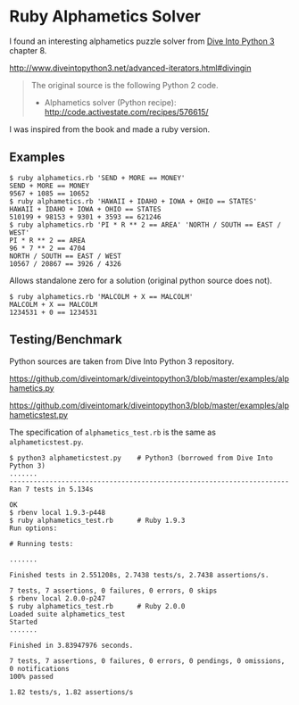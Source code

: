 # Ruby Alphametics Solver

I found an interesting alphametics puzzle solver from [Dive Into Python 3](http://www.diveintopython3.net/) chapter 8.

<http://www.diveintopython3.net/advanced-iterators.html#divingin>

> The original source is the following Python 2 code.
> 
> * Alphametics solver (Python recipe): <http://code.activestate.com/recipes/576615/>

I was inspired from the book and made a ruby version.

## Examples

```
$ ruby alphametics.rb 'SEND + MORE == MONEY'
SEND + MORE == MONEY
9567 + 1085 == 10652
$ ruby alphametics.rb 'HAWAII + IDAHO + IOWA + OHIO == STATES'
HAWAII + IDAHO + IOWA + OHIO == STATES
510199 + 98153 + 9301 + 3593 == 621246
$ ruby alphametics.rb 'PI * R ** 2 == AREA' 'NORTH / SOUTH == EAST / WEST'
PI * R ** 2 == AREA
96 * 7 ** 2 == 4704
NORTH / SOUTH == EAST / WEST
10567 / 20867 == 3926 / 4326
```

Allows standalone zero for a solution (original python source does not).

```
$ ruby alphametics.rb 'MALCOLM + X == MALCOLM'
MALCOLM + X == MALCOLM
1234531 + 0 == 1234531
```

## Testing/Benchmark

Python sources are taken from Dive Into Python 3 repository.

<https://github.com/diveintomark/diveintopython3/blob/master/examples/alphametics.py>

<https://github.com/diveintomark/diveintopython3/blob/master/examples/alphameticstest.py>

The specification of `alphametics_test.rb` is the same as `alphameticstest.py`.

```
$ python3 alphameticstest.py    # Python3 (borrowed from Dive Into Python 3)
.......
----------------------------------------------------------------------
Ran 7 tests in 5.134s

OK
$ rbenv local 1.9.3-p448 
$ ruby alphametics_test.rb      # Ruby 1.9.3
Run options: 

# Running tests:

.......

Finished tests in 2.551208s, 2.7438 tests/s, 2.7438 assertions/s.

7 tests, 7 assertions, 0 failures, 0 errors, 0 skips
$ rbenv local 2.0.0-p247 
$ ruby alphametics_test.rb      # Ruby 2.0.0
Loaded suite alphametics_test
Started
.......

Finished in 3.83947976 seconds.

7 tests, 7 assertions, 0 failures, 0 errors, 0 pendings, 0 omissions, 0 notifications
100% passed

1.82 tests/s, 1.82 assertions/s
```

